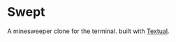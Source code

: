 # Swept

A minesweeper clone for the terminal. built with [Textual](https://github.com/Textualize/textual).
